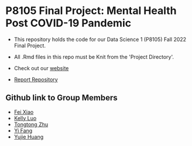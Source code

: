 # P8105 Final Project: Mental Health Post COVID-19 Pandemic

- This repository holds the code for our Data Science 1 (P8105) Fall 2022 Final Project. 

- All .Rmd files in this repo must be Knit from the 'Project Directory'.

- Check out our [website](https://kellyluo233.github.io/mental_illness.github.io)

- [Report Repository](https://github.com/yifang2605/P8105_final_project)

## Github link to Group Members

- [Fei Xiao](https://github.com/xiaof2)
- [Kelly Luo](https://github.com/KellyLuo233)
- [Tongtong Zhu](https://github.com/TongtongZhu12)
- [Yi Fang](https://github.com/yifang2605) 
- [Yujie Huang](https://github.com/yh3429)
